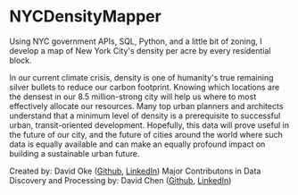 # NYCDensityMapper

Using NYC government APIs, SQL, Python, and a little bit of zoning, I develop a map of New York City's density per acre by every residential block. 

In our current climate crisis, density is one of humanity's true remaining silver bullets to reduce our carbon footprint. Knowing which locations are the densest in our 8.5 million-strong city will help us where to most effectively allocate our resources. Many top urban planners and architects understand that a minimum level of density is a prerequisite to successful urban, transit-oriented development. Hopefully, this data will prove useful in the future of our city, and the future of cities around the world where such data is equally available and can make an equally profound impact on building a sustainable urban future.

Created by: David Oke (<a href="https://github.com/doke05c/">Github</a>, <a href="https://www.linkedin.com/in/david-oke-73a093107/">LinkedIn</a>)
Major Contributons in Data Discovery and Processing by: David Chen (<a href="https://github.com/TheEgghead27">Github</a>, <a href="https://www.linkedin.com/in/david-lin-chen/">LinkedIn</a>)
